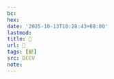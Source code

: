 ```yaml
---
bc:
hex:
date: '2025-10-13T10:28:43+08:00'
lastmod:
title: 􃾢
url: 􃾢
tags: [齴]
src: DCCV
note:
---
```

